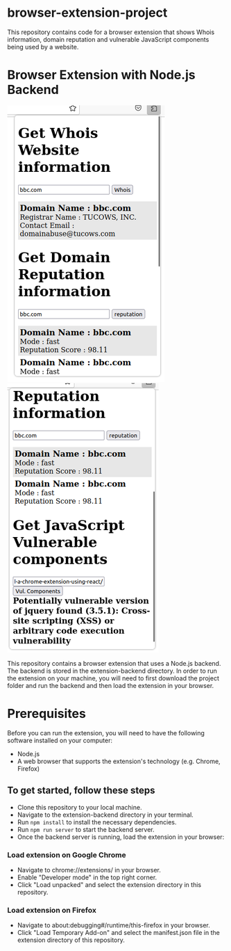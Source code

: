 # browser-extension-project
This repository contains code for a browser extension that shows Whois information, domain reputation and vulnerable JavaScript components being used by a website.

# Browser Extension with Node.js Backend

![extension-demo](./images/demo1.png)
![extension-demo](./images/demo2.png)

This repository contains a browser extension that uses a Node.js backend. The backend is stored in the extension-backend directory. In order to run the extension on your machine, you will need to first download the project folder and run the backend and then load the extension in your browser.

# Prerequisites

Before you can run the extension, you will need to have the following software installed on your computer:

- Node.js
- A web browser that supports the extension's technology (e.g. Chrome, Firefox)

## To get started, follow these steps

- Clone this repository to your local machine.
- Navigate to the extension-backend directory in your terminal.
- Run `npm install` to install the necessary dependencies.
- Run `npm run server` to start the backend server.
- Once the backend server is running, load the extension in your browser:

### Load extension on Google Chrome

- Navigate to chrome://extensions/ in your browser.
- Enable "Developer mode" in the top right corner.
- Click "Load unpacked" and select the extension directory in this repository.

### Load extension on Firefox

- Navigate to about:debugging#/runtime/this-firefox in your browser.
- Click "Load Temporary Add-on" and select the manifest.json file in the extension directory of this repository.
